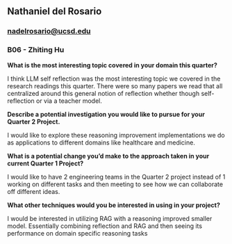 ## Nathaniel del Rosario

### nadelrosario@ucsd.edu

### B06 - Zhiting Hu

**What is the most interesting topic covered in your domain this quarter?**

I think LLM self reflection was the most interesting topic we covered in the research readings this quarter. There were so many papers we read that all centralized around this general notion of reflection whether though self-reflection or via a teacher model.

**Describe a potential investigation you would like to pursue for your Quarter 2 Project.**

I would like to explore these reasoning improvement implementations we do as applications to different domains like healthcare and medicine.

**What is a potential change you’d make to the approach taken in your current Quarter 1 Project?**

I would like to have 2 engineering teams in the Quarter 2 project instead of 1 working on different tasks and then meeting to see how we can collaborate off different ideas.

**What other techniques would you be interested in using in your project?**

I would be interested in utilizing RAG with a reasoning improved smaller model. Essentially combining reflection and RAG and then seeing its performance on domain specific reasoning tasks
